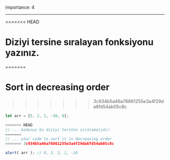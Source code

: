 importance: 4

---

<<<<<<< HEAD
# Diziyi tersine sıralayan fonksiyonu yazınız.
=======
# Sort in decreasing order
>>>>>>> 3c934b5a46a76861255e3a4f29da6fd54ab05c8c

```js
let arr = [5, 2, 1, -10, 8];

<<<<<<< HEAD
// ... kodunuz bu diziyi tersten sıralamalıdır.
=======
// ... your code to sort it in decreasing order
>>>>>>> 3c934b5a46a76861255e3a4f29da6fd54ab05c8c

alert( arr ); // 8, 5, 2, 1, -10
```


